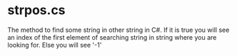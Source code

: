 # strpos.cs
The method to find some string in other string in C#. If it is true you will see an index of the first element of searching string in string where you are looking for. Else you will see '-1'
